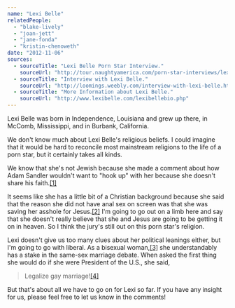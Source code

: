 ```yaml
---
name: "Lexi Belle"
relatedPeople:
  - "blake-lively"
  - "joan-jett"
  - "jane-fonda"
  - "kristin-chenoweth"
date: "2012-11-06"
sources:
  - sourceTitle: "Lexi Belle Porn Star Interview."
    sourceUrl: "http://tour.naughtyamerica.com/porn-star-interviews/lexi-belle-porn-star-interview/2620/"
  - sourceTitle: "Interview with Lexi Belle."
    sourceUrl: "http://loomings.weebly.com/interview-with-lexi-belle.html"
  - sourceTitle: "More Information about Lexi Belle."
    sourceUrl: "http://www.lexibelle.com/lexibellebio.php"
---
```


Lexi Belle was born in Independence, Louisiana and grew up there, in McComb, Mississippi, and in Burbank, California.

We don't know much about Lexi Belle's religious beliefs. I could imagine that it would be hard to reconcile most mainstream religions to the life of a porn star, but it certainly takes all kinds.

We know that she's not Jewish because she made a comment about how Adam Sandler wouldn't want to "hook up" with her because she doesn't share his faith.<a class="source-citation" href="#http://tour.naughtyamerica.com/porn-star-interviews/lexi-belle-porn-star-interview/2620/" title="Lexi Belle Porn Star Interview.">[1]</a>

It seems like she has a little bit of a Christian background because she said that the reason she did not have anal sex on screen was that she was saving her asshole for Jesus.<a class="source-citation" href="#http://loomings.weebly.com/interview-with-lexi-belle.html" title="Interview with Lexi Belle.">[2]</a> I'm going to go out on a limb here and say that she doesn't really believe that she and Jesus are going to be getting it on in heaven. So I think the jury's still out on this porn star's religion.

Lexi doesn't give us too many clues about her political leanings either, but I'm going to go with liberal. As a bisexual woman,<a class="source-citation" href="#http://www.lexibelle.com/lexibellebio.php" title="More Information about Lexi Belle.">[3]</a> she understandably has a stake in the same-sex marriage debate. When asked the first thing she would do if she were President of the U.S., she said,

>Legalize gay marriage!<a class="source-citation" href="#http://tour.naughtyamerica.com/porn-star-interviews/lexi-belle-porn-star-interview/2620/" title="Lexi Belle Porn Star Interview.">[4]</a>

But that's about all we have to go on for Lexi so far. If you have any insight for us, please feel free to let us know in the comments!